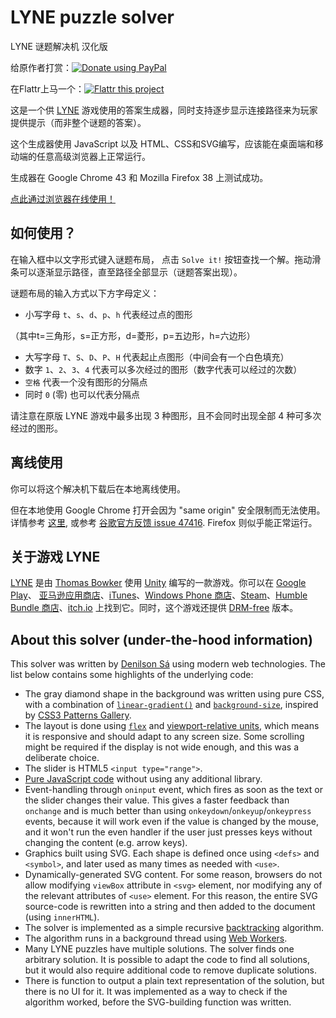 LYNE puzzle solver
==================
LYNE 谜题解决机 汉化版

给原作者打赏：[![Donate using PayPal](https://www.paypalobjects.com/en_US/i/btn/btn_donate_SM.gif)](https://www.paypal.com/cgi-bin/webscr?cmd=_donations&business=denilsonsa%40gmail%2ecom&lc=US&item_name=Denilson&item_number=lyne-solver&currency_code=BRL)

在Flattr上马一个：[![Flattr this project](https://api.flattr.com/button/flattr-badge-large.png)](https://flattr.com/submit/auto?user_id=denilsonsa&url=https%3A%2F%2Fgithub.com%2Fdenilsonsa%2Flyne-solver&title=LYNE+solver&description=Solver+for+LYNE+game.&tags=github&category=software)

这是一个供 [LYNE][] 游戏使用的答案生成器，同时支持逐步显示连接路径来为玩家提供提示（而非整个谜题的答案）。

这个生成器使用 JavaScript 以及 HTML、CSS和SVG编写，应该能在桌面端和移动端的任意高级浏览器上正常运行。

生成器在 Google Chrome 43 和 Mozilla Firefox 38 上测试成功。

[点此通过浏览器在线使用！][solver]

如何使用？
----------------------

在输入框中以文字形式键入谜题布局， 点击 `Solve it!` 按钮查找一个解。拖动滑条可以逐渐显示路径，直至路径全部显示（谜题答案出现）。

谜题布局的输入方式以下方字母定义：

* 小写字母 `t`、`s`、`d`、`p`、`h` 代表经过点的图形

（其中t=三角形，s=正方形，d=菱形，p=五边形，h=六边形）
* 大写字母 `T`、`S`、`D`、`P`、`H` 代表起止点图形（中间会有一个白色填充）
* 数字 `1`、`2`、`3`、`4` 代表可以多次经过的图形（数字代表可以经过的次数）
* `空格` 代表一个没有图形的分隔点
* 同时 `0` (零) 也可以代表分隔点

请注意在原版 LYNE 游戏中最多出现 3 种图形，且不会同时出现全部 4 种可多次经过的图形。

离线使用
-------------

你可以将这个解决机下载后在本地离线使用。

但在本地使用 Google Chrome 打开会因为 "same origin" 安全限制而无法使用。详情参考 [这里][sameorigin], 或参考 [谷歌官方反馈 issue 47416][sameoriginissue]. Firefox 则似乎能正常运行。

关于游戏 LYNE
----------

[LYNE][] 是由 [Thomas Bowker][tb] 使用 [Unity][] 编写的一款游戏。你可以在 [Google Play][play]、 [亚马逊应用商店][amazon]、[iTunes][itunes]、[Windows Phone 商店][wp]、[Steam][steam]、[Humble Bundle 商店][humble]、[itch.io][itch] 上找到它。同时，这个游戏还提供 [DRM-free][lyne] 版本。

About this solver (under-the-hood information)
----------------------------------------------

This solver was written by [Denilson Sá][denilsonsa] using modern web technologies. The list below contains some highlights of the underlying code:

* The gray diamond shape in the background was written using pure CSS, with a combination of [`linear-gradient()`][linear-gradient] and [`background-size`][background-size], inspired by [CSS3 Patterns Gallery][css3patterns].
* The layout is done using [`flex`][flex] and [viewport-relative units][viewport-units], which means it is responsive and should adapt to any screen size. Some scrolling might be required if the display is not wide enough, and this was a deliberate choice.
* The slider is HTML5 `<input type="range">`.
* [Pure JavaScript code][vanillajs] without using any additional library.
* Event-handling through `oninput` event, which fires as soon as the text or the slider changes their value. This gives a faster feedback than `onchange` and is much better than using `onkeydown`/`onkeyup`/`onkeypress` events, because it will work even if the value is changed by the mouse, and it won't run the even handler if the user just presses keys without changing the content (e.g. arrow keys).
* Graphics built using SVG. Each shape is defined once using `<defs>` and `<symbol>`, and later used as many times as needed with `<use>`.
* Dynamically-generated SVG content. For some reason, browsers do not allow modifying `viewBox` attribute in `<svg>` element, nor modifying any of the relevant attributes of `<use>` element. For this reason, the entire SVG source-code is rewritten into a string and then added to the document (using `innerHTML`).
* The solver is implemented as a simple recursive [backtracking][] algorithm.
* The algorithm runs in a background thread using [Web Workers][workers].
* Many LYNE puzzles have multiple solutions. The solver finds one arbitrary solution. It is possible to adapt the code to find all solutions, but it would also require additional code to remove duplicate solutions.
* There is function to output a plain text representation of the solution, but there is no UI for it. It was implemented as a way to check if the algorithm worked, before the SVG-building function was written.

[solver]: http://denilsonsa.github.io/lyne-solver/lyne-solver.html
[lyne]: http://www.lynegame.com/
[play]: https://play.google.com/store/apps/details?id=com.thomasbowker.lynerelease
[amazon]: http://www.amazon.com/Thomas-Bowker-LYNE/dp/B00HA8WNZ0
[itunes]: https://itunes.apple.com/us/app/lyne/id731753333
[wp]: http://www.windowsphone.com/en-us/store/app/lyne/bf04e86a-cf61-491e-b095-a257fb725f5e
[steam]: http://store.steampowered.com/app/266010/
[humble]: https://www.humblebundle.com/store/p/lyne_storefront
[itch]: http://thomasbowker.itch.io/lyne
[tb]: http://thomasbowker.com/
[unity]: https://unity3d.com/
[denilsonsa]: http://denilson.sa.nom.br/
[linear-gradient]: https://developer.mozilla.org/en-US/docs/Web/CSS/linear-gradient
[background-size]: https://developer.mozilla.org/en-US/docs/Web/CSS/background-size
[css3patterns]: http://lea.verou.me/css3patterns/
[flex]: https://css-tricks.com/snippets/css/a-guide-to-flexbox/
[viewport-units]: http://www.w3.org/TR/css3-values/#viewport-relative-lengths
[vanillajs]: http://vanilla-js.com/
[backtracking]: https://en.wikipedia.org/wiki/Backtracking
[sameorigin]: http://www.html5rocks.com/en/tutorials/workers/basics/#toc-security-local
[sameoriginissue]: https://code.google.com/p/chromium/issues/detail?id=47416
[workers]: http://www.w3.org/TR/workers/
